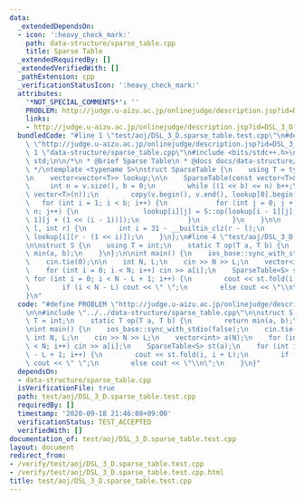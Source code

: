 ```yaml
---
data:
  _extendedDependsOn:
  - icon: ':heavy_check_mark:'
    path: data-structure/sparse_table.cpp
    title: Sparse Table
  _extendedRequiredBy: []
  _extendedVerifiedWith: []
  _pathExtension: cpp
  _verificationStatusIcon: ':heavy_check_mark:'
  attributes:
    '*NOT_SPECIAL_COMMENTS*': ''
    PROBLEM: http://judge.u-aizu.ac.jp/onlinejudge/description.jsp?id=DSL_3_D
    links:
    - http://judge.u-aizu.ac.jp/onlinejudge/description.jsp?id=DSL_3_D
  bundledCode: "#line 1 \"test/aoj/DSL_3_D.sparse_table.test.cpp\"\n#define PROBLEM\
    \ \"http://judge.u-aizu.ac.jp/onlinejudge/description.jsp?id=DSL_3_D\"\n\n#line\
    \ 1 \"data-structure/sparse_table.cpp\"\n#include <bits/stdc++.h>\nusing namespace\
    \ std;\n\n/*\n * @brief Sparse Table\n * @docs docs/data-structure/sparse_table.md\n\
    \ */\ntemplate <typename S>\nstruct SparseTable {\n    using T = typename S::T;\n\
    \n    vector<vector<T>> lookup;\n\n    SparseTable(const vector<T>& v) {\n   \
    \     int n = v.size(), b = 0;\n        while ((1 << b) <= n) b++;\n        lookup.resize(b,\
    \ vector<T>(n));\n        copy(v.begin(), v.end(), lookup[0].begin());\n     \
    \   for (int i = 1; i < b; i++) {\n            for (int j = 0; j + (1 << i) <=\
    \ n; j++) {\n                lookup[i][j] = S::op(lookup[i - 1][j], lookup[i -\
    \ 1][j + (1 << (i - 1))]);\n            }\n        }\n    }\n\n    T fold(int\
    \ l, int r) {\n        int i = 31 - __builtin_clz(r - l);\n        return S::op(lookup[i][l],\
    \ lookup[i][r - (1 << i)]);\n    }\n};\n#line 4 \"test/aoj/DSL_3_D.sparse_table.test.cpp\"\
    \n\nstruct S {\n    using T = int;\n    static T op(T a, T b) {\n        return\
    \ min(a, b);\n    }\n};\n\nint main() {\n    ios_base::sync_with_stdio(false);\n\
    \    cin.tie(0);\n\n    int N, L;\n    cin >> N >> L;\n    vector<int> a(N);\n\
    \    for (int i = 0; i < N; i++) cin >> a[i];\n    SparseTable<S> st(a);\n   \
    \ for (int i = 0; i < N - L + 1; i++) {\n        cout << st.fold(i, i + L);\n\
    \        if (i < N - L) cout << \" \";\n        else cout << \"\\n\";\n    }\n\
    }\n"
  code: "#define PROBLEM \"http://judge.u-aizu.ac.jp/onlinejudge/description.jsp?id=DSL_3_D\"\
    \n\n#include \"../../data-structure/sparse_table.cpp\"\n\nstruct S {\n    using\
    \ T = int;\n    static T op(T a, T b) {\n        return min(a, b);\n    }\n};\n\
    \nint main() {\n    ios_base::sync_with_stdio(false);\n    cin.tie(0);\n\n   \
    \ int N, L;\n    cin >> N >> L;\n    vector<int> a(N);\n    for (int i = 0; i\
    \ < N; i++) cin >> a[i];\n    SparseTable<S> st(a);\n    for (int i = 0; i < N\
    \ - L + 1; i++) {\n        cout << st.fold(i, i + L);\n        if (i < N - L)\
    \ cout << \" \";\n        else cout << \"\\n\";\n    }\n}"
  dependsOn:
  - data-structure/sparse_table.cpp
  isVerificationFile: true
  path: test/aoj/DSL_3_D.sparse_table.test.cpp
  requiredBy: []
  timestamp: '2020-09-18 21:46:08+09:00'
  verificationStatus: TEST_ACCEPTED
  verifiedWith: []
documentation_of: test/aoj/DSL_3_D.sparse_table.test.cpp
layout: document
redirect_from:
- /verify/test/aoj/DSL_3_D.sparse_table.test.cpp
- /verify/test/aoj/DSL_3_D.sparse_table.test.cpp.html
title: test/aoj/DSL_3_D.sparse_table.test.cpp
---
```

